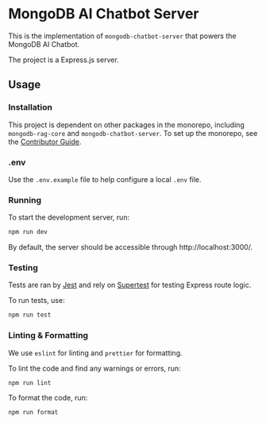 # MongoDB AI Chatbot Server

This is the implementation of `mongodb-chatbot-server` that powers the MongoDB AI Chatbot.

The project is a Express.js server.

## Usage

### Installation

This project is dependent on other packages in the monorepo, including `mongodb-rag-core` and `mongodb-chatbot-server`. To set up the monorepo, see the [Contributor Guide](../CONTRIBUTING.md).

### .env

Use the `.env.example` file to help configure a local `.env` file.

### Running

To start the development server, run:

```sh
npm run dev
```

By default, the server should be accessible through http://localhost:3000/.

### Testing

Tests are ran by [Jest](https://jestjs.io/) and rely on [Supertest](https://github.com/ladjs/supertest) for testing Express route logic.

To run tests, use:

```sh
npm run test
```

### Linting & Formatting

We use `eslint` for linting and `prettier` for formatting.

To lint the code and find any warnings or errors, run:

```sh
npm run lint
```

To format the code, run:

```sh
npm run format
```

